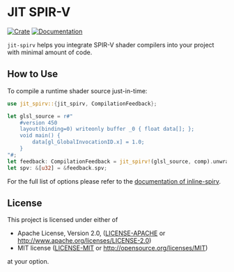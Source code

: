 # JIT SPIR-V

[![Crate](https://img.shields.io/crates/v/jit-spirv)](https://crates.io/crates/jit-spirv)
[![Documentation](https://docs.rs/jit-spirv/badge.svg)](https://docs.rs/jit-spirv)

`jit-spirv` helps you integrate SPIR-V shader compilers into your project with minimal amount of code.

## How to Use

To compile a runtime shader source just-in-time:

```rust
use jit_spirv::{jit_spirv, CompilationFeedback};

let glsl_source = r#"
    #version 450
    layout(binding=0) writeonly buffer _0 { float data[]; };
    void main() {
        data[gl_GlobalInvocationID.x] = 1.0;
    }
"#;
let feedback: CompilationFeedback = jit_spirv!(glsl_source, comp).unwrap();
let spv: &[u32] = &feedback.spv;
```

For the full list of options please refer to the [documentation of inline-spirv](https://docs.rs/inline-spirv).

## License

This project is licensed under either of

* Apache License, Version 2.0, ([LICENSE-APACHE](LICENSE-APACHE) or http://www.apache.org/licenses/LICENSE-2.0)
* MIT license ([LICENSE-MIT](LICENSE-MIT) or http://opensource.org/licenses/MIT)

at your option.
